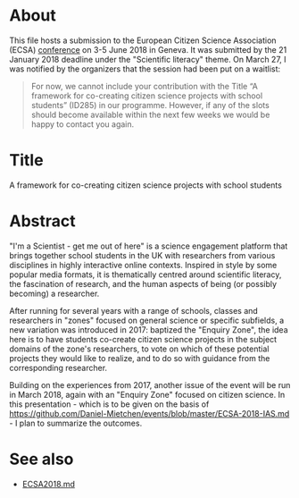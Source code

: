 # About

This file hosts a submission to the European Citizen Science Association (ECSA) [conference](https://www.ecsa-conference.eu/) on 3-5 June 2018 in Geneva. It was submitted by the 21 January 2018 deadline under the "Scientific literacy" theme. On March 27, I was notified by the organizers that the session had been put on a waitlist:
> For now, we cannot include your contribution with the Title “A framework for co-creating citizen science projects with school students” (ID285) in our programme. However, if any of the slots should become available within the next few weeks we would be happy to contact you again.

# Title

A framework for co-creating citizen science projects with school students

# Abstract

"I'm a Scientist - get me out of here" is a science engagement platform that brings together school students in the UK with researchers from various disciplines in highly interactive online contexts. Inspired in style by some popular media formats, it is thematically centred around scientific literacy, the fascination of research, and the human aspects of being (or possibly becoming) a researcher. 

After running for several years with a range of schools, classes and researchers in "zones" focused on general science or specific subfields, a new variation was introduced in 2017: baptized the "Enquiry Zone", the idea here is to have students co-create citizen science projects in the subject domains of the zone's researchers, to vote on which of these potential projects they would like to realize, and to do so with guidance from the corresponding researcher.

Building on the experiences from 2017, another issue of the event will be run in March 2018, again with an "Enquiry Zone" focused on citizen science. In this presentation - which is to be given on the basis of https://github.com/Daniel-Mietchen/events/blob/master/ECSA-2018-IAS.md - I plan to summarize the outcomes.

# See also

* [ECSA2018.md](ECSA2018.md)

